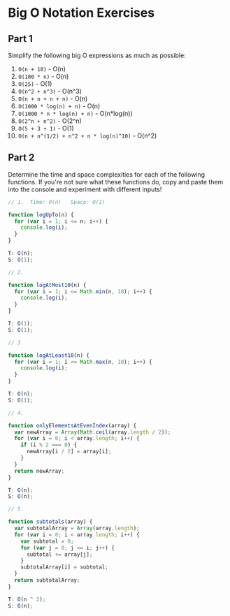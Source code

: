# Big O Notation Exercises

## Part 1

Simplify the following big O expressions as much as possible:

1.  `O(n + 10)` - O(n)
2.  `O(100 * n)` - O(n)
3.  `O(25)` - O(1)
4.  `O(n^2 + n^3)` - O(n^3)
5.  `O(n + n + n + n)` - O(n)
6.  `O(1000 * log(n) + n)` - O(n)
7.  `O(1000 * n * log(n) + n)` - O(n\*log(n))
8.  `O(2^n + n^2)` - O(2^n)
9.  `O(5 + 3 + 1)` - O(1)
10. `O(n + n^(1/2) + n^2 + n * log(n)^10)` - O(n^2)

## Part 2

Determine the time and space complexities for each of the following functions. If you're not sure what these functions do, copy and paste them into the console and experiment with different inputs!

```js
// 1.  Time: O(n)   Space: O(1)

function logUpTo(n) {
  for (var i = 1; i <= n; i++) {
    console.log(i);
  }
}

T: O(n);
S: O(1);

// 2.

function logAtMost10(n) {
  for (var i = 1; i <= Math.min(n, 10); i++) {
    console.log(i);
  }
}

T: O(1);
S: O(1);

// 3.

function logAtLeast10(n) {
  for (var i = 1; i <= Math.max(n, 10); i++) {
    console.log(i);
  }
}

T: O(n);
S: O(1);

// 4.

function onlyElementsAtEvenIndex(array) {
  var newArray = Array(Math.ceil(array.length / 2));
  for (var i = 0; i < array.length; i++) {
    if (i % 2 === 0) {
      newArray[i / 2] = array[i];
    }
  }
  return newArray;
}

T: O(n);
S: O(n);

// 5.

function subtotals(array) {
  var subtotalArray = Array(array.length);
  for (var i = 0; i < array.length; i++) {
    var subtotal = 0;
    for (var j = 0; j <= i; j++) {
      subtotal += array[j];
    }
    subtotalArray[i] = subtotal;
  }
  return subtotalArray;
}

T: O(n ^ 2);
S: O(n);
```
